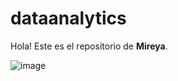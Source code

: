 # dataanalytics

Hola! Este es el repositorio de **Mireya**.

![image](https://www.google.com/imgres?imgurl=https%3A%2F%2Fwww.emcasa.es%2Fwp-content%2Fuploads%2FLogo-Edem-300x120.jpg&imgrefurl=https%3A%2F%2Fwww.emcasa.es%2Fquienes-somos%2Flogo-edem%2F&tbnid=pX15GrIAetEVtM&vet=12ahUKEwjs2Ouz-PTrAhUINBoKHVgiCccQMygCegUIARCOAQ..i&docid=BHQUUmUxorzWqM&w=300&h=120&q=edem%20logo&ved=2ahUKEwjs2Ouz-PTrAhUINBoKHVgiCccQMygCegUIARCOAQ)
